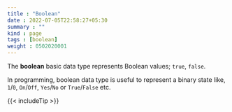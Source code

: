 ```yaml
---
title : "Boolean"
date : 2022-07-05T22:58:27+05:30
summary : ""
kind : page 
tags : [boolean]
weight : 0502020001
---
```


The **boolean** basic data type represents Boolean values; `true`, `false`. 

<!--more-->

In programming, boolean data type is useful to represent a binary state like, `1`/`0`, `On`/`Off`, `Yes`/`No` or `True`/`False` etc.

{{< includeTip >}}